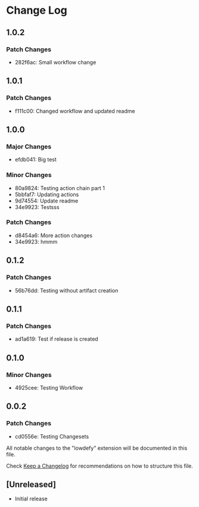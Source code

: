 # Change Log

## 1.0.2

### Patch Changes

- 282f6ac: Small workflow change

## 1.0.1

### Patch Changes

- f111c00: Changed workflow and updated readme

## 1.0.0

### Major Changes

- efdb041: Big test

### Minor Changes

- 80a9824: Testing action chain part 1
- 5bbfaf7: Updating actions
- 9d74554: Update readme
- 34e9923: Testsss

### Patch Changes

- d8454a6: More action changes
- 34e9923: hmmm

## 0.1.2

### Patch Changes

- 56b76dd: Testing without artifact creation

## 0.1.1

### Patch Changes

- ad1a619: Test if release is created

## 0.1.0

### Minor Changes

- 4925cee: Testing Workflow

## 0.0.2

### Patch Changes

- cd0556e: Testing Changesets

All notable changes to the "lowdefy" extension will be documented in this file.

Check [Keep a Changelog](http://keepachangelog.com/) for recommendations on how to structure this file.

## [Unreleased]

- Initial release
